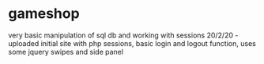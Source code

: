 # gameshop
very basic manipulation of sql db and working with sessions
20/2/20 - uploaded initial site with php sessions, basic login and logout function, uses some jquery swipes and side panel
